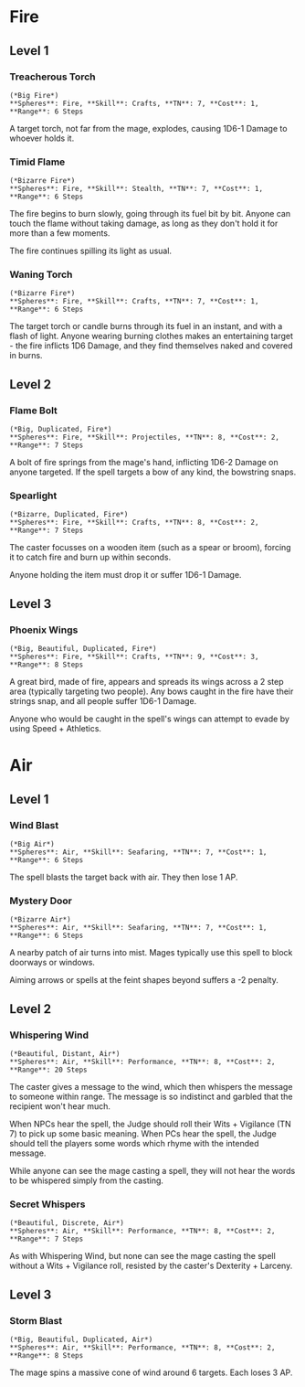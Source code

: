 # Fire

## Level 1

### Treacherous Torch
    (*Big Fire*)
    **Spheres**: Fire, **Skill**: Crafts, **TN**: 7, **Cost**: 1, **Range**: 6 Steps

A target torch, not far from the mage, explodes, causing 1D6-1 Damage to whoever holds it.

### Timid Flame
    (*Bizarre Fire*)
    **Spheres**: Fire, **Skill**: Stealth, **TN**: 7, **Cost**: 1, **Range**: 6 Steps

The fire begins to burn slowly, going through its fuel bit by bit.
Anyone can touch the flame without taking damage, as long as they don't hold it for more than a few moments.

The fire continues spilling its light as usual.

### Waning Torch
    (*Bizarre Fire*)
    **Spheres**: Fire, **Skill**: Crafts, **TN**: 7, **Cost**: 1, **Range**: 6 Steps

The target torch or candle burns through its fuel in an instant, and with a flash of light.
Anyone wearing burning clothes makes an entertaining target - the fire inflicts 1D6 Damage, and they find themselves naked and covered in burns.

## Level 2

### Flame Bolt
    (*Big, Duplicated, Fire*)
    **Spheres**: Fire, **Skill**: Projectiles, **TN**: 8, **Cost**: 2, **Range**: 7 Steps

A bolt of fire springs from the mage's hand, inflicting 1D6-2 Damage on anyone targeted.
If the spell targets a bow of any kind, the bowstring snaps.

### Spearlight
    (*Bizarre, Duplicated, Fire*)
    **Spheres**: Fire, **Skill**: Crafts, **TN**: 8, **Cost**: 2, **Range**: 7 Steps
The caster focusses on a wooden item (such as a spear or broom), forcing it to catch fire and burn up within seconds.

Anyone holding the item must drop it or suffer 1D6-1 Damage.


## Level 3

### Phoenix Wings
    (*Big, Beautiful, Duplicated, Fire*)
    **Spheres**: Fire, **Skill**: Crafts, **TN**: 9, **Cost**: 3, **Range**: 8 Steps

A great bird, made of fire, appears and spreads its wings across a 2 step area (typically targeting two people).
Any bows caught in the fire have their strings snap, and all people suffer 1D6-1 Damage.

Anyone who would be caught in the spell's wings can attempt to evade by using Speed + Athletics.

# Air

## Level 1

### Wind Blast
    (*Big Air*)
    **Spheres**: Air, **Skill**: Seafaring, **TN**: 7, **Cost**: 1, **Range**: 6 Steps

The spell blasts the target back with air.
They then lose 1 AP.


### Mystery Door
    (*Bizarre Air*)
    **Spheres**: Air, **Skill**: Seafaring, **TN**: 7, **Cost**: 1, **Range**: 6 Steps

A nearby patch of air turns into mist.
Mages typically use this spell to block doorways or windows.

Aiming arrows or spells at the feint shapes beyond suffers a -2 penalty.

## Level 2

### Whispering Wind
    (*Beautiful, Distant, Air*)
    **Spheres**: Air, **Skill**: Performance, **TN**: 8, **Cost**: 2, **Range**: 20 Steps

The caster gives a message to the wind, which then whispers the message to someone within range.
The message is so indistinct and garbled that the recipient won't hear much.

When NPCs hear the spell, the Judge should roll their Wits + Vigilance (TN 7) to pick up some basic meaning.
When PCs hear the spell, the Judge should tell the players some words which rhyme with the intended message.

While anyone can see the mage casting a spell, they will not hear the words to be whispered simply from the casting.

### Secret Whispers
    (*Beautiful, Discrete, Air*)
    **Spheres**: Air, **Skill**: Performance, **TN**: 8, **Cost**: 2, **Range**: 7 Steps

As with Whispering Wind, but none can see the mage casting the spell without a Wits + Vigilance roll, resisted by the caster's Dexterity + Larceny.


## Level 3

### Storm Blast
    (*Big, Beautiful, Duplicated, Air*)
    **Spheres**: Air, **Skill**: Performance, **TN**: 8, **Cost**: 2, **Range**: 8 Steps

The mage spins a massive cone of wind around 6 targets.
Each loses 3 AP.

